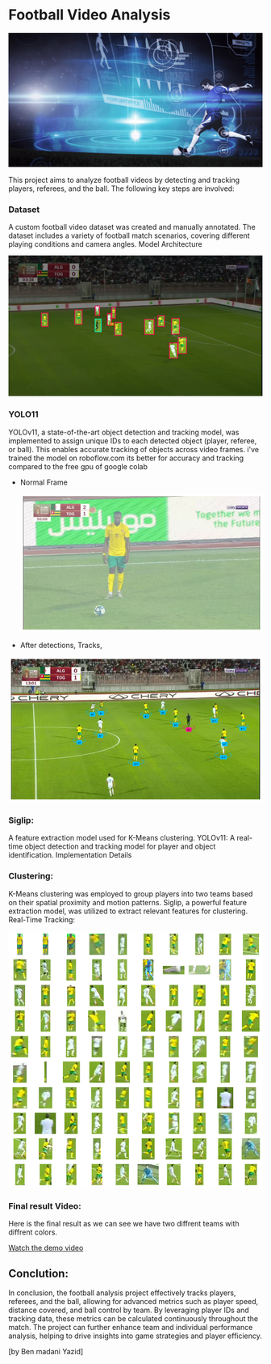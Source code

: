 # Football Video Analysis

![Football Analysis](images/banner.png)

This project aims to analyze football videos by detecting and tracking players, referees, and the ball. The following key steps are involved:

### Dataset

A custom football video dataset was created and manually annotated.
The dataset includes a variety of football match scenarios, covering different playing conditions and camera angles.
Model Architecture


![Football Analysis](images/annotation.png)


### YOLO11
YOLOv11, a state-of-the-art object detection and tracking model, was implemented to assign unique IDs to each detected object (player, referee, or ball).
This enables accurate tracking of objects across video frames.
i've trained the model on roboflow.com its better for accuracy and tracking compared to the free gpu of google colab

* Normal Frame

  ![Football Analysis](images/1frame.png)

* After detections, Tracks,

![Football Analysis](images/track_ids.png)



### Siglip:
A feature extraction model used for K-Means clustering.
YOLOv11: A real-time object detection and tracking model for player and object identification.
Implementation Details


### Clustering:
K-Means clustering was employed to group players into two teams based on their spatial proximity and motion patterns.
Siglip, a powerful feature extraction model, was utilized to extract relevant features for clustering.
Real-Time Tracking:

![Football Analysis](images/crops.png)

### Final result Video:

Here is the final result as we can see we have two diffrent teams with diffrent colors. 

[Watch the demo video](output/final_output.mp4)




## Conclution:
In conclusion, the football analysis project effectively tracks players, referees, and the ball, allowing for advanced metrics such as player speed, distance covered, and ball control by team. By leveraging player IDs and tracking data, these metrics can be calculated continuously throughout the match. The project can further enhance team and individual performance analysis, helping to drive insights into game strategies and player efficiency.

[by Ben madani Yazid] 
